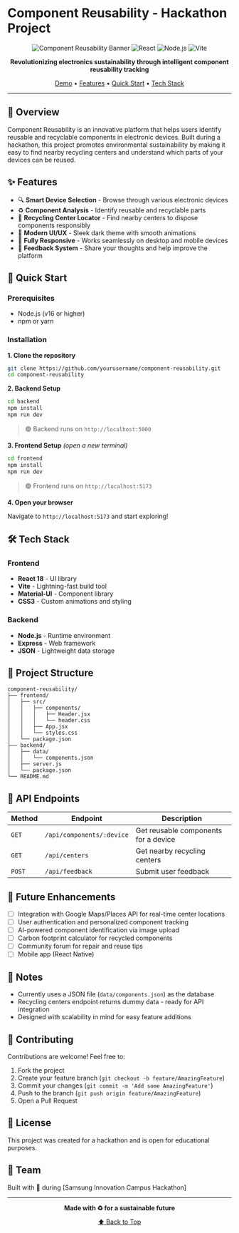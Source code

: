 # Component Reusability - Hackathon Project

<div align="center">

![Component Reusability Banner](https://img.shields.io/badge/Hackathon-Project-00d2ff?style=for-the-badge)
![React](https://img.shields.io/badge/React-18-61dafb?style=for-the-badge&logo=react)
![Node.js](https://img.shields.io/badge/Node.js-Express-339933?style=for-the-badge&logo=node.js)
![Vite](https://img.shields.io/badge/Vite-Dev-646cff?style=for-the-badge&logo=vite)

**Revolutionizing electronics sustainability through intelligent component reusability tracking**

[Demo](#-demo) • [Features](#-features) • [Quick Start](#-quick-start) • [Tech Stack](#-tech-stack)

</div>

---

## 🌟 Overview

Component Reusability is an innovative platform that helps users identify reusable and recyclable components in electronic devices. Built during a hackathon, this project promotes environmental sustainability by making it easy to find nearby recycling centers and understand which parts of your devices can be reused.

## ✨ Features

- 🔍 **Smart Device Selection** - Browse through various electronic devices
- ♻️ **Component Analysis** - Identify reusable and recyclable parts
- 📍 **Recycling Center Locator** - Find nearby centers to dispose components responsibly
- 🎨 **Modern UI/UX** - Sleek dark theme with smooth animations
- 📱 **Fully Responsive** - Works seamlessly on desktop and mobile devices
- 💬 **Feedback System** - Share your thoughts and help improve the platform

## 🚀 Quick Start

### Prerequisites

- Node.js (v16 or higher)
- npm or yarn

### Installation

**1. Clone the repository**
```bash
git clone https://github.com/yourusername/component-reusability.git
cd component-reusability
```

**2. Backend Setup**
```bash
cd backend
npm install
npm run dev
```
> 🟢 Backend runs on `http://localhost:5000`

**3. Frontend Setup** *(open a new terminal)*
```bash
cd frontend
npm install
npm run dev
```
> 🟢 Frontend runs on `http://localhost:5173`

**4. Open your browser**

Navigate to `http://localhost:5173` and start exploring!

## 🛠️ Tech Stack

### Frontend
- **React 18** - UI library
- **Vite** - Lightning-fast build tool
- **Material-UI** - Component library
- **CSS3** - Custom animations and styling

### Backend
- **Node.js** - Runtime environment
- **Express** - Web framework
- **JSON** - Lightweight data storage

## 📁 Project Structure

```
component-reusability/
├── frontend/
│   ├── src/
│   │   ├── components/
│   │   │   ├── Header.jsx
│   │   │   └── header.css
│   │   ├── App.jsx
│   │   └── styles.css
│   └── package.json
├── backend/
│   ├── data/
│   │   └── components.json
│   ├── server.js
│   └── package.json
└── README.md
```

## 🎯 API Endpoints

| Method | Endpoint | Description |
|--------|----------|-------------|
| `GET` | `/api/components/:device` | Get reusable components for a device |
| `GET` | `/api/centers` | Get nearby recycling centers |
| `POST` | `/api/feedback` | Submit user feedback |

## 🔮 Future Enhancements

- [ ] Integration with Google Maps/Places API for real-time center locations
- [ ] User authentication and personalized component tracking
- [ ] AI-powered component identification via image upload
- [ ] Carbon footprint calculator for recycled components
- [ ] Community forum for repair and reuse tips
- [ ] Mobile app (React Native)

## 📝 Notes

- Currently uses a JSON file (`data/components.json`) as the database
- Recycling centers endpoint returns dummy data - ready for API integration
- Designed with scalability in mind for easy feature additions

## 🤝 Contributing

Contributions are welcome! Feel free to:
1. Fork the project
2. Create your feature branch (`git checkout -b feature/AmazingFeature`)
3. Commit your changes (`git commit -m 'Add some AmazingFeature'`)
4. Push to the branch (`git push origin feature/AmazingFeature`)
5. Open a Pull Request

## 📄 License

This project was created for a hackathon and is open for educational purposes.

## 👥 Team

Built with 💚 during [Samsung Innovation Campus Hackathon]

---

<div align="center">

**Made with ♻️ for a sustainable future**

[⬆ Back to Top](#-component-reusability)

</div>

